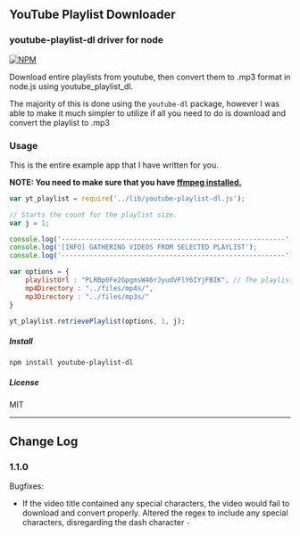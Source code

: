 ## YouTube Playlist Downloader
### youtube-playlist-dl driver for node

[![NPM](https://nodei.co/npm/youtube-playlist-dl.png?downloads=true&stars=true)](https://nodei.co/npm/youtube-playlist-dl/)

Download entire playlists from youtube, then convert them to .mp3 format in 
node.js using youtube_playlist_dl.

The majority of this is done using the `youtube-dl` package, however I was able 
to make it much simpler to utilize if all you need to do is download and convert
the playlist to .mp3

### Usage

This is the entire example app that I have written for you.

**NOTE: You need to make sure that you have [ffmpeg installed.](https://www.ffmpeg.org/download.html)**

```js
var yt_playlist = require('../lib/youtube-playlist-dl.js');

// Starts the count for the playlist size. 
var j = 1;

console.log('--------------------------------------------------------');
console.log('[INFO] GATHERING VIDEOS FROM SELECTED PLAYLIST');
console.log('--------------------------------------------------------');

var options = {
    playlistUrl : "PLRBp0Fe2GpgmsW46rJyudVFlY6IYjFBIK", // The playlist id. url: "playlist?list=..."
    mp4Directory : "../files/mp4s/",
    mp3Directory : "../files/mp3s/"
}

yt_playlist.retrievePlaylist(options, 1, j);
```

##### Install

`npm install youtube-playlist-dl`

##### License

MIT

---
## Change Log

### 1.1.0

Bugfixes:

  - If the video title contained any special characters, the video would fail to download and convert
    properly. Altered the regex to include any special characters, disregarding the dash character `-`

